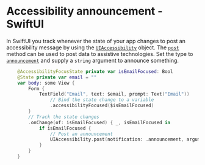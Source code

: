 # Accessibility announcement - SwiftUI

In SwiftUI you track whenever the state of your app changes to post an accessibility message by using the [`UIAccessibility`](https://developer.apple.com/documentation/uikit/uiaccessibility) object. The [`post`](https://developer.apple.com/documentation/uikit/uiaccessibility/1615194-post) method can be used to post data to assistive technologies. Set the type to [`announcement`](https://developer.apple.com/documentation/uikit/uiaccessibility/notification/1620176-announcement) and supply a `string` argument to announce something.

```swift
    @AccessibilityFocusState private var isEmailFocused: Bool
    @State private var email = ""
    var body: some View {
        Form {
            TextField("Email", text: $email, prompt: Text("Email"))
                // Bind the state change to a variable
                .accessibilityFocused($isEmailFocused)
        }
        // Track the state changes
        .onChange(of: isEmailFocused) { _, isEmailFocused in
            if isEmailFocused {
                // Post an announcement
                UIAccessibility.post(notification: .announcement, argument: "Email is selected for editing")
            }
        }
    }
```
